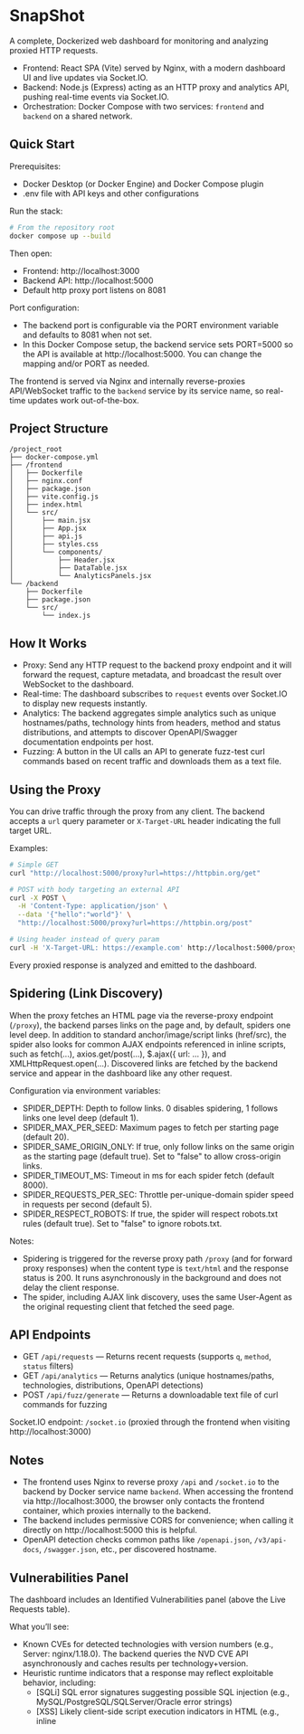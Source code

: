 # SnapShot

A complete, Dockerized web dashboard for monitoring and analyzing proxied HTTP requests.

- Frontend: React SPA (Vite) served by Nginx, with a modern dashboard UI and live updates via Socket.IO.
- Backend: Node.js (Express) acting as an HTTP proxy and analytics API, pushing real-time events via Socket.IO.
- Orchestration: Docker Compose with two services: `frontend` and `backend` on a shared network.

## Quick Start

Prerequisites:
- Docker Desktop (or Docker Engine) and Docker Compose plugin
- .env file with API keys and other configurations

Run the stack:

```sh
# From the repository root
docker compose up --build
```

Then open:
- Frontend: http://localhost:3000
- Backend API: http://localhost:5000
- Default http proxy port listens on 8081

Port configuration:
- The backend port is configurable via the PORT environment variable and defaults to 8081 when not set.
- In this Docker Compose setup, the backend service sets PORT=5000 so the API is available at http://localhost:5000. You can change the mapping and/or PORT as needed.

The frontend is served via Nginx and internally reverse-proxies API/WebSocket traffic to the `backend` service by its service name, so real-time updates work out-of-the-box.

## Project Structure

```
/project_root
├── docker-compose.yml
├── /frontend
│   ├── Dockerfile
│   ├── nginx.conf
│   ├── package.json
│   ├── vite.config.js
│   ├── index.html
│   └── src/
│       ├── main.jsx
│       ├── App.jsx
│       ├── api.js
│       ├── styles.css
│       └── components/
│           ├── Header.jsx
│           ├── DataTable.jsx
│           └── AnalyticsPanels.jsx
└── /backend
    ├── Dockerfile
    ├── package.json
    └── src/
        └── index.js
```

## How It Works

- Proxy: Send any HTTP request to the backend proxy endpoint and it will forward the request, capture metadata, and broadcast the result over WebSocket to the dashboard.
- Real-time: The dashboard subscribes to `request` events over Socket.IO to display new requests instantly.
- Analytics: The backend aggregates simple analytics such as unique hostnames/paths, technology hints from headers, method and status distributions, and attempts to discover OpenAPI/Swagger documentation endpoints per host.
- Fuzzing: A button in the UI calls an API to generate fuzz-test curl commands based on recent traffic and downloads them as a text file.

## Using the Proxy

You can drive traffic through the proxy from any client. The backend accepts a `url` query parameter or `X-Target-URL` header indicating the full target URL.

Examples:

```sh
# Simple GET
curl "http://localhost:5000/proxy?url=https://httpbin.org/get"

# POST with body targeting an external API
curl -X POST \
  -H 'Content-Type: application/json' \
  --data '{"hello":"world"}' \
  "http://localhost:5000/proxy?url=https://httpbin.org/post"

# Using header instead of query param
curl -H 'X-Target-URL: https://example.com' http://localhost:5000/proxy
```

Every proxied response is analyzed and emitted to the dashboard.

## Spidering (Link Discovery)

When the proxy fetches an HTML page via the reverse-proxy endpoint (`/proxy`), the backend parses links on the page and, by default, spiders one level deep. In addition to standard anchor/image/script links (href/src), the spider also looks for common AJAX endpoints referenced in inline scripts, such as fetch(...), axios.get/post(...), $.ajax({ url: ... }), and XMLHttpRequest.open(...). Discovered links are fetched by the backend service and appear in the dashboard like any other request.

Configuration via environment variables:
- SPIDER_DEPTH: Depth to follow links. 0 disables spidering, 1 follows links one level deep (default 1).
- SPIDER_MAX_PER_SEED: Maximum pages to fetch per starting page (default 20).
- SPIDER_SAME_ORIGIN_ONLY: If true, only follow links on the same origin as the starting page (default true). Set to "false" to allow cross-origin links.
- SPIDER_TIMEOUT_MS: Timeout in ms for each spider fetch (default 8000).
- SPIDER_REQUESTS_PER_SEC: Throttle per-unique-domain spider speed in requests per second (default 5).
- SPIDER_RESPECT_ROBOTS: If true, the spider will respect robots.txt rules (default true). Set to "false" to ignore robots.txt.

Notes:
- Spidering is triggered for the reverse proxy path `/proxy` (and for forward proxy responses) when the content type is `text/html` and the response status is 200. It runs asynchronously in the background and does not delay the client response.
- The spider, including AJAX link discovery, uses the same User-Agent as the original requesting client that fetched the seed page.

## API Endpoints

- GET `/api/requests` — Returns recent requests (supports `q`, `method`, `status` filters)
- GET `/api/analytics` — Returns analytics (unique hostnames/paths, technologies, distributions, OpenAPI detections)
- POST `/api/fuzz/generate` — Returns a downloadable text file of curl commands for fuzzing

Socket.IO endpoint: `/socket.io` (proxied through the frontend when visiting http://localhost:3000)

## Notes

- The frontend uses Nginx to reverse proxy `/api` and `/socket.io` to the backend by Docker service name `backend`. When accessing the frontend via http://localhost:3000, the browser only contacts the frontend container, which proxies internally to the backend.
- The backend includes permissive CORS for convenience; when calling it directly on http://localhost:5000 this is helpful.
- OpenAPI detection checks common paths like `/openapi.json`, `/v3/api-docs`, `/swagger.json`, etc., per discovered hostname.

## Vulnerabilities Panel

The dashboard includes an Identified Vulnerabilities panel (above the Live Requests table).

What you’ll see:
- Known CVEs for detected technologies with version numbers (e.g., Server: nginx/1.18.0). The backend queries the NVD CVE API asynchronously and caches results per technology+version.
- Heuristic runtime indicators that a response may reflect exploitable behavior, including:
  - [SQLi] SQL error signatures suggesting possible SQL injection (e.g., MySQL/PostgreSQL/SQLServer/Oracle error strings)
  - [XSS] Likely client-side script execution indicators in HTML (e.g., inline <script>alert(...), onerror=alert(...), etc.)
  - [LFI] File inclusion/disclosure hints (e.g., /etc/passwd fragments, PHP include error messages)

Environment variables (backend):
- CVE_LOOKUP_ENABLED: Enable/disable CVE lookups (default: true)
- NVD_API_KEY: Optional NVD API key to increase rate limits (no key works but with stricter limits)
- NVD_RESULTS_PER_TECH: Max CVEs to show per technology+version (default: 5)

Notes:
- Runtime indicators are heuristic and may produce false positives. Treat them as leads to investigate rather than definitive findings.
- CVE data depends on the presence of versioned headers from targets (e.g., Server, X-Powered-By). Results update over time as more hosts are observed.

### LLM Investigation

You can click a vulnerability’s text (CVE ID or title) to open a closable side panel. The panel includes an "Investigate" button that sends a structured prompt to a configurable LLM service, including:
- Domain/Hostname
- URL Path
- HTTP Request Headers (User-Agent, Referer, etc.)
- Request Method
- Request Body (if applicable; body capture is not stored by default)
- CVE metadata

The prompt explicitly states the analysis is hypothetical and for security research only and requests Proof-of-Concept (PoC) code and mitigation advice. While waiting, the UI shows a loading indicator. If the request times out (backend-configurable, default 5 minutes) or fails, the panel displays the timeout/error. Responses are parsed to extract:
- Exploitation techniques
- Potential attack vectors
- PoC code (if present)
- Mitigation advice

Results are cached server-side for the vulnerability and reused when you re-open the panel.

Configuration (backend):
- LLM_HOST: Hostname of the LLM server (default: localhost)
- LLM_PORT: Port of the LLM server (default: 11434)
- LLM_MODEL: Model name for Ollama-compatible servers (default: llama3.1)
- LLM_TIMEOUT_MS: Request timeout in milliseconds (default: 300000)

API:
- POST `/api/llm/investigate` — Body: `{ vulnerability, requestId?, force? }`. Returns `{ key, at, input, raw, parsed }` or `{ cached: true, ... }` when available.

By default this targets an Ollama-compatible server: http://LLM_HOST:LLM_PORT/api/generate. Adjust env vars to point to your server.

## Development Tips

- Rebuild after code changes when running via Docker: `docker compose up --build`.
- For quick local frontend dev outside Docker, `cd frontend && npm install && npm run dev` (but ensure the backend is running on http://localhost:5000 or adjust Vite proxy accordingly if needed).

## License

MIT (add your copyright/owner information as appropriate).